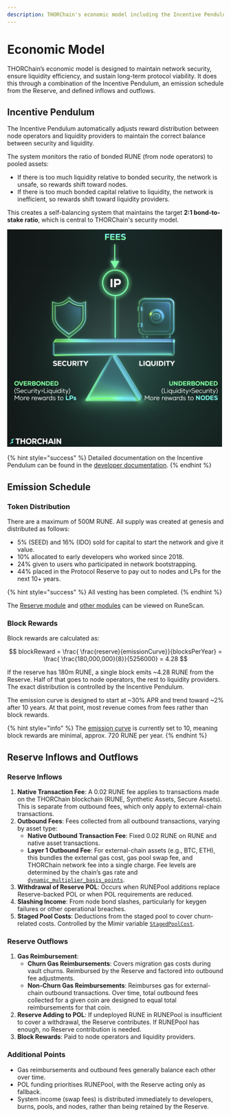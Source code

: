 ```yaml
---
description: THORChain's economic model including the Incentive Pendulum and emission schedule
---
```


# Economic Model

THORChain’s economic model is designed to maintain network security, ensure liquidity efficiency, and sustain long-term protocol viability. It does this through a combination of the Incentive Pendulum, an emission schedule from the Reserve, and defined inflows and outflows.

## Incentive Pendulum

The Incentive Pendulum automatically adjusts reward distribution between node operators and liquidity providers to maintain the correct balance between security and liquidity.

The system monitors the ratio of bonded RUNE (from node operators) to pooled assets:

- If there is too much liquidity relative to bonded security, the network is unsafe, so rewards shift toward nodes.
- If there is too much bonded capital relative to liquidity, the network is inefficient, so rewards shift toward liquidity providers.

This creates a self-balancing system that maintains the target **2:1 bond-to-stake ratio**, which is central to THORChain's security model.

<!-- trunk-ignore(markdownlint/MD033) -->
<img src="../.gitbook/assets/incentive-pendulum.png" alt="Incentive Pendulum diagram showing the balance between bonded RUNE and pooled assets" width="500" />

{% hint style="success" %}
Detailed documentation on the Incentive Pendulum can be found in the [developer documentation](https://dev.thorchain.org/concepts/incentive-pendulum.html).
{% endhint %}

## Emission Schedule

### Token Distribution

There are a maximum of 500M RUNE. All supply was created at genesis and distributed as follows:

- 5% (SEED) and 16% (IDO) sold for capital to start the network and give it value.
- 10% allocated to early developers who worked since 2018.
- 24% given to users who participated in network bootstrapping.
- 44% placed in the Protocol Reserve to pay out to nodes and LPs for the next 10+ years.

{% hint style="success" %}
All vesting has been completed.
{% endhint %}

The [Reserve module](https://runescan.io/address/thor1dheycdevq39qlkxs2a6wuuzyn4aqxhve4qxtxt) and [other modules](https://runescan.io/addresses) can be viewed on RuneScan.

### Block Rewards

Block rewards are calculated as:

$$
blockReward = \frac{ \frac{reserve}{emissionCurve}}{blocksPerYear} = \frac{ \frac{180,000,000}{8}}{5256000} = 4.28
$$

If the reserve has 180m RUNE, a single block emits ~4.28 RUNE from the Reserve. Half of that goes to node operators, the rest to liquidity providers. The exact distribution is controlled by the Incentive Pendulum.

The emission curve is designed to start at ~30% APR and trend toward ~2% after 10 years. At that point, most revenue comes from fees rather than block rewards.

{% hint style="info" %}
The [emission curve](https://dev.thorchain.org/mimir.html#economics) is currently set to 10, meaning block rewards are minimal, approx. 720 RUNE per year.
{% endhint %}

## Reserve Inflows and Outflows

### Reserve Inflows

1. **Native Transaction Fee**: A 0.02 RUNE fee applies to transactions made on the THORChain blockchain (RUNE, Synthetic Assets, Secure Assets). This is separate from outbound fees, which only apply to external-chain transactions.
2. **Outbound Fees**: Fees collected from all outbound transactions, varying by asset type:
   - **Native Outbound Transaction Fee**: Fixed 0.02 RUNE on RUNE and native asset transactions.
   - **Layer 1 Outbound Fee**: For external-chain assets (e.g., BTC, ETH), this bundles the external gas cost, gas pool swap fee, and THORChain network fee into a single charge. Fee levels are determined by the chain’s gas rate and [`dynamic_multiplier_basis_points`](https://thornode.ninerealms.com/thorchain/outbound_fees).
3. **Withdrawal of Reserve POL**: Occurs when RUNEPool additions replace Reserve-backed POL or when POL requirements are reduced.
4. **Slashing Income**: From node bond slashes, particularly for keygen failures or other operational breaches.
5. **Staged Pool Costs**: Deductions from the staged pool to cover churn-related costs. Controlled by the Mimir variable [`StagedPoolCost`](https://dev.thorchain.org/mimir.html#economics).

### Reserve Outflows

1. **Gas Reimbursement**:
   - **Churn Gas Reimbursements**: Covers migration gas costs during vault churns. Reimbursed by the Reserve and factored into outbound fee adjustments.
   - **Non-Churn Gas Reimbursements**: Reimburses gas for external-chain outbound transactions. Over time, total outbound fees collected for a given coin are designed to equal total reimbursements for that coin.
2. **Reserve Adding to POL**: If undeployed RUNE in RUNEPool is insufficient to cover a withdrawal, the Reserve contributes. If RUNEPool has enough, no Reserve contribution is needed.
3. **Block Rewards**: Paid to node operators and liquidity providers.

### Additional Points

- Gas reimbursements and outbound fees generally balance each other over time.
- POL funding prioritises RUNEPool, with the Reserve acting only as fallback.
- System income (swap fees) is distributed immediately to developers, burns, pools, and nodes, rather than being retained by the Reserve.
